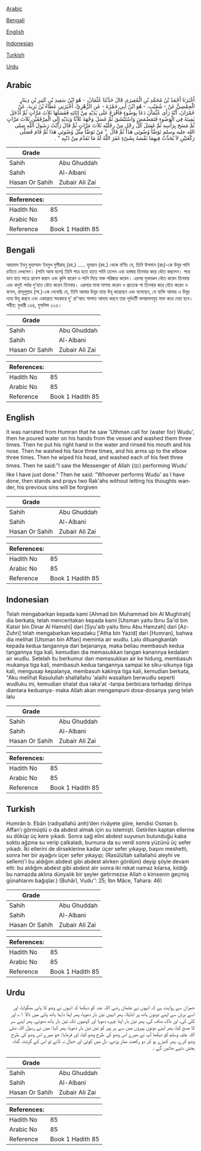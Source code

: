 [Arabic](#arabic)

[Bengali](#bengali)

[English](#english)

[Indonesian](#indonesian)

[Turkish](#turkish)

[Urdu](#urdu)

## Arabic


<div dir="rtl" lang="ar" style={{fontSize:'larger',backgroundColor:'#f8f9fa',padding:20}}>
أَخْبَرَنَا أَحْمَدُ بْنُ مُحَمَّدِ بْنِ الْمُغِيرَةِ، قَالَ حَدَّثَنَا عُثْمَانُ، - هُوَ ابْنُ سَعِيدِ بْنِ كَثِيرِ بْنِ دِينَارٍ الْحِمْصِيُّ عَنْ - شُعَيْبٍ، - هُوَ ابْنُ أَبِي حَمْزَةَ - عَنِ الزُّهْرِيِّ، أَخْبَرَنِي عَطَاءُ بْنُ يَزِيدَ، عَنْ حُمْرَانَ، أَنَّهُ رَأَى عُثَّمَانَ دَعَا بِوَضُوءٍ فَأَفْرَغَ عَلَى يَدَيْهِ مِنْ إِنَائِهِ فَغَسَلَهَا ثَلاَثَ مَرَّاتٍ ثُمَّ أَدْخَلَ يَمِينَهُ فِي الْوَضُوءِ فَتَمَضْمَضَ وَاسْتَنْشَقَ ثُمَّ غَسَلَ وَجْهَهُ ثَلاَثًا وَيَدَيْهِ إِلَى الْمِرْفَقَيْنِ ثَلاَثَ مَرَّاتٍ ثُمَّ مَسَحَ بِرَأْسِهِ ثُمَّ غَسَلَ كُلَّ رِجْلٍ مِنْ رِجْلَيْهِ ثَلاَثَ مَرَّاتٍ ثُمَّ قَالَ رَأَيْتُ رَسُولَ اللَّهِ صلى الله عليه وسلم تَوَضَّأَ وُضُوئِي هَذَا ثُمَّ قَالَ ‏ "‏ مَنْ تَوَضَّأَ مِثْلَ وُضُوئِي هَذَا ثُمَّ قَامَ فَصَلَّى رَكْعَتَيْنِ لاَ يُحَدِّثُ فِيهِمَا نَفْسَهُ بِشَىْءٍ غَفَرَ اللَّهُ لَهُ مَا تَقَدَّمَ مِنْ ذَنْبِهِ ‏"‏ ‏.‏
</div>
<div style={{backgroundColor:'#f8f9fa',padding:20, marginBottom: 10}}><table> <thead> <tr> <th>Grade</th> <th></th> </tr> </thead> <tbody> <tr><td>Sahih</td><td>Abu Ghuddah</td></tr><tr><td>Sahih</td><td>Al-Albani</td></tr><tr><td>Hasan Or Sahih</td><td>Zubair Ali Zai</td></tr></tbody></table><table> <thead> <tr> <th>References:</th> <th></th> </tr> </thead> <tbody><tr><td>Hadith No</td><td>85</td></tr><tr><td>Arabic No</td><td>85</td></tr><tr><td>Reference</td><td>Book 1 Hadith 85</td></tr></tbody></table></div>

## Bengali


<div dir="ltr" lang="bn" style={{fontSize:'larger',backgroundColor:'#f8f9fa',padding:20}}>
আহমাদ ইবনু মুহাম্মাদ ইবনুল মুগীরাহ্ (রহ.) ..... হুমরান (রহ.) থেকে বর্ণিত যে, তিনি উসমান (রাঃ)-কে উযূর পানি চাইতে দেখলেন। (পানি আনা হলে) তিনি পাত্র হতে হাতে পানি ঢালেন এবং হস্তদ্বয় তিনবার করে ধৌত করলেন। পরে ডান হাত পাত্রে প্রবেশ করান এবং কুলি করেন ও পানি দিয়ে নাক পরিষ্কার করেন। এরপর মুখমণ্ডল ধৌত করেন তিনবার এবং কনুই পর্যন্ত দু’হাত ধৌত করেন তিনবার। এরপরে মাথা মাসাহ করেন ও প্রত্যেক পা তিনবার করে ধৌত করেন ও বলেন, রাসূলুল্লাহ (সা.)-কে দেখেছি যে, তিনি আমার উযূর ন্যায় উযূ করেছেন এবং বলেছেন, যে ব্যক্তি আমার এ উযূর ন্যায় উযূ করবে এবং একাগ্রতা সহকারে দু' রা'আত সালাত আদায় করবে তার পূর্ববর্তী অপরাধসমূহ মাফ করে দেয়া হবে। সহীহ: বুখারী ১৬৪, মুসলিম ২২৬।
</div>
<div style={{backgroundColor:'#f8f9fa',padding:20, marginBottom: 10}}><table> <thead> <tr> <th>Grade</th> <th></th> </tr> </thead> <tbody> <tr><td>Sahih</td><td>Abu Ghuddah</td></tr><tr><td>Sahih</td><td>Al-Albani</td></tr><tr><td>Hasan Or Sahih</td><td>Zubair Ali Zai</td></tr></tbody></table><table> <thead> <tr> <th>References:</th> <th></th> </tr> </thead> <tbody><tr><td>Hadith No</td><td>85</td></tr><tr><td>Arabic No</td><td>85</td></tr><tr><td>Reference</td><td>Book 1 Hadith 85</td></tr></tbody></table></div>

## English


<div dir="ltr" lang="en" style={{fontSize:'larger',backgroundColor:'#f8f9fa',padding:20}}>
It was narrated from Humran that he saw 'Uthman call for (water for) Wudu', then he poured water on his hands from the vessel and washed them three times. Then he put his right hand in the water and rinsed his mouth and his nose. Then he washed his face three times, and his arms up to the elbow three times. Then he wiped his head, and washed each of his feet three times. Then he said:"I saw the Messenger of Allah (ﷺ) performing Wudu' like I have just done." Then he said: "Whoever performs Wudu' as I have done, then stands and prays two Rak'ahs without letting his thoughts wander, his previous sins will be forgiven
</div>
<div style={{backgroundColor:'#f8f9fa',padding:20, marginBottom: 10}}><table> <thead> <tr> <th>Grade</th> <th></th> </tr> </thead> <tbody> <tr><td>Sahih</td><td>Abu Ghuddah</td></tr><tr><td>Sahih</td><td>Al-Albani</td></tr><tr><td>Hasan Or Sahih</td><td>Zubair Ali Zai</td></tr></tbody></table><table> <thead> <tr> <th>References:</th> <th></th> </tr> </thead> <tbody><tr><td>Hadith No</td><td>85</td></tr><tr><td>Arabic No</td><td>85</td></tr><tr><td>Reference</td><td>Book 1 Hadith 85</td></tr></tbody></table></div>

## Indonesian


<div dir="ltr" lang="id" style={{fontSize:'larger',backgroundColor:'#f8f9fa',padding:20}}>
Telah mengabarkan kepada kami [Ahmad bin Muhammad bin Al Mughirah] dia berkata; telah menceritakan kepada kami [Utsman yaitu Ibnu Sa'id bin Katsir bin Dinar Al Hamshi] dari [Syu'aib yaitu Ibnu Abu Hamzah] dari [Az-Zuhri] telah mengabarkan kepadaku ['Atha bin Yazid] dari [Humran], bahwa dia melihat [Utsman bin Affan] meminta air wudlu. Lalu dituangkanlah kepada kedua tangannya dari bejananya, maka beliau membasuh kedua tangannya tiga kali, kemudian dia memasukkan tangan kanannya kedalam air wudlu. Setelah itu berkumur dan memasukkan air ke hidung, membasuh mukanya tiga kali, membasuh kedua tangannya sampai ke siku-sikunya tiga kali, mengusap kepalanya, membasuh kakinya tiga kali, kemudian berkata, "Aku melihat Rasulullah shallallahu 'alaihi wasallam berwudlu seperti wudluku ini, kemudian shalat dua raka'at -tanpa berbicara terhadap dirinya diantara keduanya- maka Allah akan mengampuni dosa-dosanya yang telah lalu
</div>
<div style={{backgroundColor:'#f8f9fa',padding:20, marginBottom: 10}}><table> <thead> <tr> <th>Grade</th> <th></th> </tr> </thead> <tbody> <tr><td>Sahih</td><td>Abu Ghuddah</td></tr><tr><td>Sahih</td><td>Al-Albani</td></tr><tr><td>Hasan Or Sahih</td><td>Zubair Ali Zai</td></tr></tbody></table><table> <thead> <tr> <th>References:</th> <th></th> </tr> </thead> <tbody><tr><td>Hadith No</td><td>85</td></tr><tr><td>Arabic No</td><td>85</td></tr><tr><td>Reference</td><td>Book 1 Hadith 85</td></tr></tbody></table></div>

## Turkish


<div dir="ltr" lang="tr" style={{fontSize:'larger',backgroundColor:'#f8f9fa',padding:20}}>
Humrân b. Ebân (radıyallahü anh)’den rivâyete göre, kendisi Osman b. Affan’ı görmüştü o da abdest almak için su istemişti. Getirilen kaptan ellerine su döküp üç kere yıkadı. Sonra sağ elini abdest suyunun bulunduğu kaba soktu ağzına su verip çalkaladı, burnuna da su verdi sonra yüzünü üç sefer yıkadı. İki ellerini de dirseklerine kadar üçer sefer yıkayıp, başını meshetti, sonra her bir ayağını üçer sefer yıkayıp; (Rasûlüllah sallallahü aleyhi ve sellem)’i bu aldığım abdest gibi abdest alırken gördüm) deyip şöyle devam etti: bu aldığım abdest gibi abdest alır sonra iki rekat namaz kılarsa, kıldığı bu namazda aklına dünyalık bir şeyler getirmezse Allah o kimsenin geçmiş günahlarını bağışlar.) (Buhârî, Vudu’’: 25; İbn Mâce, Tahara: 46)
</div>
<div style={{backgroundColor:'#f8f9fa',padding:20, marginBottom: 10}}><table> <thead> <tr> <th>Grade</th> <th></th> </tr> </thead> <tbody> <tr><td>Sahih</td><td>Abu Ghuddah</td></tr><tr><td>Sahih</td><td>Al-Albani</td></tr><tr><td>Hasan Or Sahih</td><td>Zubair Ali Zai</td></tr></tbody></table><table> <thead> <tr> <th>References:</th> <th></th> </tr> </thead> <tbody><tr><td>Hadith No</td><td>85</td></tr><tr><td>Arabic No</td><td>85</td></tr><tr><td>Reference</td><td>Book 1 Hadith 85</td></tr></tbody></table></div>

## Urdu


<div dir="rtl" lang="ur" style={{fontSize:'larger',backgroundColor:'#f8f9fa',padding:20}}>
حمران سے روایت ہے کہ انہوں نے عثمان رضی اللہ عنہ کو دیکھا کہ انہوں نے وضو کا پانی منگوایا، اور اسے برتن سے اپنے دونوں ہاتھ پر انڈیلا، پھر انہیں تین بار دھویا، پھر اپنا داہنا ہاتھ پانی میں ڈالا ۱؎ اور کلی کی، اور ناک صاف کی، پھر تین بار اپنا چہرہ دھویا اور کہنیوں تک تین بار ہاتھ دھوئے، پھر اپنے سر کا مسح کیا، پھر اپنے دونوں پیروں میں سے ہر پیر کو تین تین بار دھویا، پھر کہا: میں نے رسول اللہ صلی اللہ علیہ وسلم کو دیکھا آپ نے میرے اس وضو کی طرح وضو کیا، اور فرمایا: جو میرے اس وضو کی طرح وضو کرے، پھر کھڑے ہو کر دو رکعت نماز پڑھے، دل میں کوئی اور خیال نہ لائے تو اس کے گزشتہ گناہ بخش دئیے جائیں گے ۔
</div>
<div style={{backgroundColor:'#f8f9fa',padding:20, marginBottom: 10}}><table> <thead> <tr> <th>Grade</th> <th></th> </tr> </thead> <tbody> <tr><td>Sahih</td><td>Abu Ghuddah</td></tr><tr><td>Sahih</td><td>Al-Albani</td></tr><tr><td>Hasan Or Sahih</td><td>Zubair Ali Zai</td></tr></tbody></table><table> <thead> <tr> <th>References:</th> <th></th> </tr> </thead> <tbody><tr><td>Hadith No</td><td>85</td></tr><tr><td>Arabic No</td><td>85</td></tr><tr><td>Reference</td><td>Book 1 Hadith 85</td></tr></tbody></table></div>